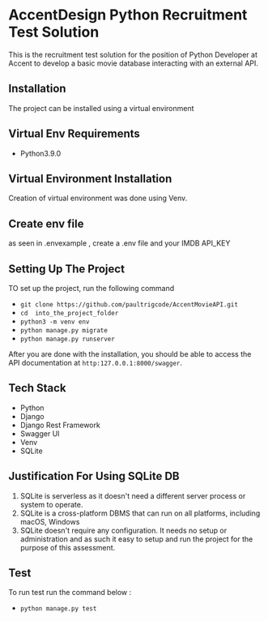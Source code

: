 # AccentDesign Python Recruitment Test Solution

This is the recruitment test solution for the position of Python Developer at Accent to develop a basic movie database interacting with an external API. 


## Installation

The project can be installed using a virtual environment

## Virtual Env Requirements

- Python3.9.0

## Virtual Environment Installation
Creation of virtual environment was done using Venv.

## Create env file
as seen in .envexample , create a .env file and your IMDB API_KEY

## Setting Up The Project

TO set up the project, run the following command

- `git clone https://github.com/paultrigcode/AccentMovieAPI.git`
- `cd  into_the_project_folder`
- `python3 -m venv env`
- `python manage.py migrate`
- `python manage.py runserver`


After you are done with the installation, you should be able to access the API documentation at `http:127.0.0.1:8000/swagger`.

## Tech Stack

- Python
- Django
- Django Rest Framework
- Swagger UI
- Venv
- SQLite

## Justification For Using SQLite DB

1) SQLite is serverless as it doesn't need a different server process or system to operate.
2) SQLite is a cross-platform DBMS that can run on all platforms, including macOS, Windows
3) SQLite doesn't require any configuration. It needs no setup or administration and as such it easy to setup and run the project for the purpose of this assessment.

## Test
 To run test run the command below :

- `python manage.py test`
